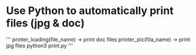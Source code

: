 # Use Python to automatically print files (jpg & doc)

'''
printer_loading(file_name) ->  print doc files
printer_pic(fila_name)     ->  print jpg files
python3 print.py
'''
